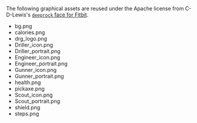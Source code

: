 The following graphical assets are reused under the Apache license from C-D-Lewis's [`deeprock` face for Fitbit](https://github.com/C-D-Lewis/fitbit-dev/tree/master/faces/deeprock).

- bg.png
- calories.png
- drg_logo.png
- Driller_icon.png
- Driller_portrait.png
- Engineer_icon.png
- Engineer_portrait.png
- Gunner_icon.png
- Gunner_portrait.png
- health.png
- pickaxe.png
- Scout_icon.png
- Scout_portrait.png
- shield.png
- steps.png
